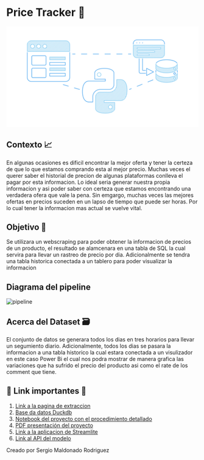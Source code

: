 # **Price Tracker** 💸

![banner_proyecto](images/Data_banner.jpg)

## Contexto 📈
En algunas ocasiones es dificil encontrar la mejor oferta y tener la certeza de que lo que estamos comprando esta al mejor precio. Muchas veces el querer saber el historial de precion de algunas plataformas conlleva el pagar por esta informacion. Lo ideal seria generar nuestra propia informacion y asi poder saber con certeza que estamos encontrando una verdadera ofera que vale la pena. Sin emgargo, muchas veces las mejores ofertas en precios suceden en un lapso de tiempo que puede ser horas. Por lo cual tener la informacion mas actual se vuelve vital.

## Objetivo 💢
Se utilizara un webscraping para poder obtener la informacion de precios de un producto, el resultado se alamcenara en una tabla de SQL la cual servira para llevar un rastreo de precio por dia. Adicionalmente se tendra una tabla historica conectada a un tablero para poder visualizar la informacion

## Diagrama del pipeline
![pipeline](images/Diagrama_proto.png)

## Acerca del Dataset 🗃️
El conjunto de datos se generara todos los dias en tres horarios para llevar un segumiento diario. Adicionalmente, todos los dias se pasara la informacion a una tabla historico la cual estara conectada a un visulizador en este caso Power Bi el cual nos podra mostrar de manera grafica las variaciones que ha sufrido el precio del producto asi como el rate de los comment que tiene.

## 🔗 Link importantes 🔗
1. [Link a la pagina de extraccion](https://www.amazon.com.mx/s?k=samsung+a54+desbloquedo&rh=n%3A9687460011&__mk_es_MX=%C3%85M%C3%85%C5%BD%C3%95%C3%91&ref=nb_sb_noss)
2. [Base da datos Duckdb](scripts/products_base.duckdb)
3. [Notebook del proyecto con el procedimiento detallado](https://nbviewer.org/github/SergioRodMa/Proyecto_CF_ML/blob/main/codigo/Fraude_ML.ipynb)
4. [PDF presentación del proyecto](Presentacion_Credit_card.pdf)
5. [Link a la aplicacion de Streamlite](https://fraude.streamlit.app/)
6. [Link al API del modelo](https://fastapimlcf.ue.r.appspot.com/info)

Creado por Sergio Maldonado Rodriguez
